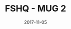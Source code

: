 ---
setID: 2
path: /product/fshq-mug-22
date: 2017-11-05
title: FSHQ - MUG 2
description: Now you can coordinate your coffee with your Fullstack HQ contributions. The Contribution Mug is a ceramic mug that can hold 18 ounces (532 mL) of fluid, or yummy ice cream if you prefer to fill mugs with the sweeter things in life. No matter the contents, this mug will contribute some joy to your day. 2
price: '400.00'
image1024: https://psdwizard.github.io/gatsby-paymongo-demo-store/assets/FSHQ-MUG2-1024.png
image150: https://psdwizard.github.io/gatsby-paymongo-demo-store/assets/FSHQ-MUG2-150.png
image300: https://psdwizard.github.io/gatsby-paymongo-demo-store/assets/FSHQ-MUG2-300.png
altText: product image
weight: '200 g'
dimensions: ''
materials: ''
OtherInfo: Lorem ipsum dolor sit amet, consectetur adipiscing elit. Curabitur 
---